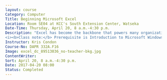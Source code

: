 ```yaml
---
layout: course
Category: Computer
Title: Beginning Microsoft Excel
Location: Room SE04 at KCC's South Extension Center, Watseka
Date-Time: Thursday, April 20, 8 a.m.-4:30 p.m.
Description: "Excel has become the backbone that powers many organizations. Build your Excel skills in a one-day workshop for beginners. Gain hands-on experience and end your Excel frustrations by learning how to work with formulas and functions, enter and edit data, create charts, format worksheets and much more. Practice while you learn the best features of this software package.
<i><b>Class note:</b> Prerequisite is Introduction to Microsoft Windows or equivalent experience.</i>"
Instructor: Kris Condon
Course-No: DAPR 332A.F16
Image: excel_dc_89513036_no-teacher-bkg.jpg
ContentWriter:
Sort: April 20, 8 a.m.-4:30 p.m.
Date: 2017-04-20 08:00
Status: Completed
---
```

